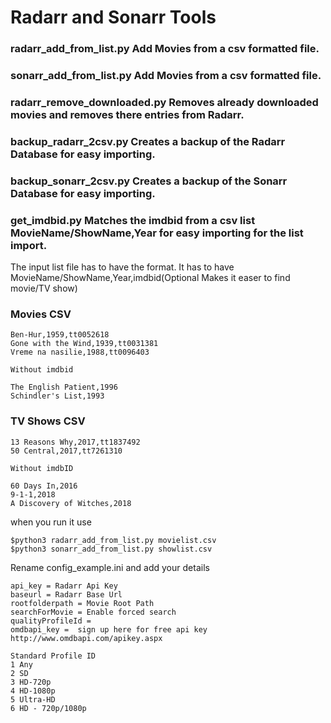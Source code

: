# Radarr and Sonarr Tools 
### radarr_add_from_list.py Add Movies from a csv formatted file.
### sonarr_add_from_list.py Add Movies from a csv formatted file.
### radarr_remove_downloaded.py Removes already downloaded movies and removes there entries from Radarr.
### backup_radarr_2csv.py Creates a backup of the Radarr Database for easy importing.
### backup_sonarr_2csv.py Creates a backup of the Sonarr Database for easy importing.
### get_imdbid.py Matches the imdbid from a csv list MovieName/ShowName,Year for easy importing for the list import.
 
The input list file has to have the format. It has to have MovieName/ShowName,Year,imdbid(Optional Makes it easer to find movie/TV show)

### Movies CSV
```
Ben-Hur,1959,tt0052618
Gone with the Wind,1939,tt0031381
Vreme na nasilie,1988,tt0096403

Without imdbid

The English Patient,1996
Schindler's List,1993
```
### TV Shows CSV

```
13 Reasons Why,2017,tt1837492
50 Central,2017,tt7261310

Without imdbID

60 Days In,2016
9-1-1,2018
A Discovery of Witches,2018

```

when you run it use
```
$python3 radarr_add_from_list.py movielist.csv
$python3 sonarr_add_from_list.py showlist.csv
```
Rename config_example.ini and add your details

```
api_key = Radarr Api Key
baseurl = Radarr Base Url
rootfolderpath = Movie Root Path
searchForMovie = Enable forced search
qualityProfileId = 
omdbapi_key =  sign up here for free api key http://www.omdbapi.com/apikey.aspx
```
```
Standard Profile ID
1 Any
2 SD
3 HD-720p
4 HD-1080p
5 Ultra-HD
6 HD - 720p/1080p
```
